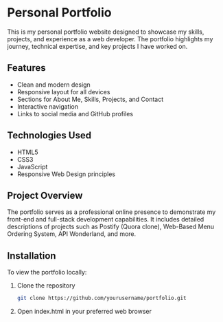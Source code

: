 # Personal Portfolio

This is my personal portfolio website designed to showcase my skills, projects, and experience as a web developer. The portfolio highlights my journey, technical expertise, and key projects I have worked on.

## Features

- Clean and modern design  
- Responsive layout for all devices  
- Sections for About Me, Skills, Projects, and Contact  
- Interactive navigation  
- Links to social media and GitHub profiles  

## Technologies Used

- HTML5  
- CSS3  
- JavaScript  
- Responsive Web Design principles  

## Project Overview

The portfolio serves as a professional online presence to demonstrate my front-end and full-stack development capabilities. It includes detailed descriptions of projects such as Postify (Quora clone), Web-Based Menu Ordering System, API Wonderland, and more.

## Installation

To view the portfolio locally:

1. Clone the repository  
   ```bash
   git clone https://github.com/yourusername/portfolio.git

2.	Open index.html in your preferred web browser
